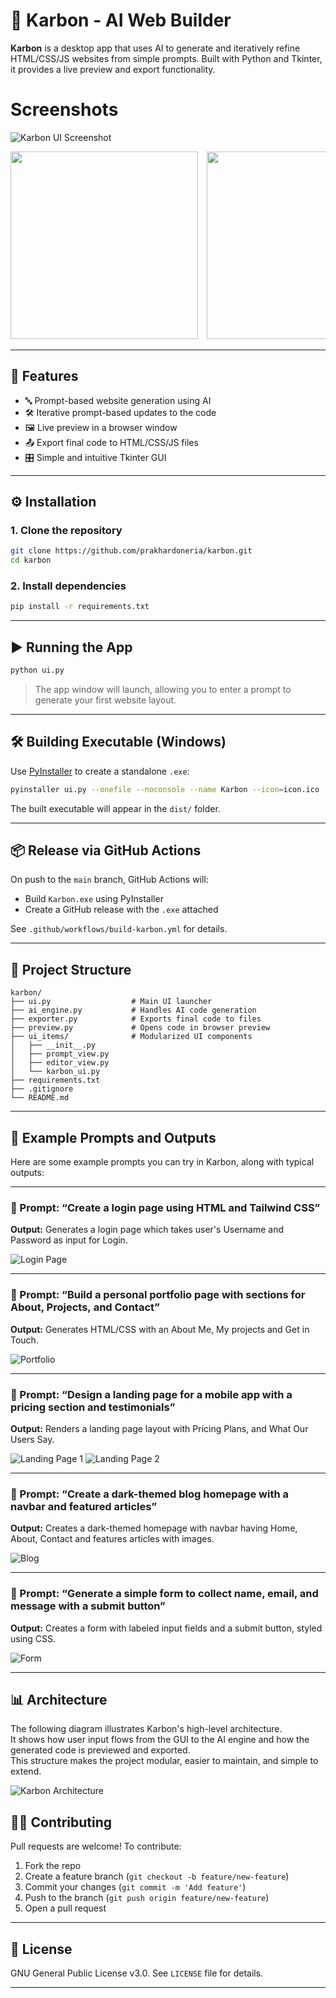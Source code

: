 # 🚀 Karbon - AI Web Builder

**Karbon** is a desktop app that uses AI to generate and iteratively refine HTML/CSS/JS websites from simple prompts. Built with Python and Tkinter, it provides a live preview and export functionality.

# Screenshots
![Karbon UI Screenshot](https://i.imgur.com/7eYNysu.png) 
<div style="overflow-x: auto; white-space: nowrap;">
  <img src="https://i.imgur.com/0IqmrUS.png" style="width: 300px; display: inline-block; margin-right: 10px;" />
  <img src="https://i.imgur.com/BkvTUY2.png" style="width: 300px; display: inline-block; margin-right: 10px;" />
  <img src="https://i.imgur.com/pnhpTPb.png" style="width: 300px; display: inline-block; margin-right: 10px;" />
  <img src="https://i.imgur.com/Y6wj97j.png" style="width: 300px; display: inline-block;" />
</div>

---

## 🧠 Features

- 🔤 Prompt-based website generation using AI
- 🛠️ Iterative prompt-based updates to the code
- 🖼️ Live preview in a browser window
- 📤 Export final code to HTML/CSS/JS files
- 🎛️ Simple and intuitive Tkinter GUI

---

## ⚙️ Installation

### 1. Clone the repository

```bash
git clone https://github.com/prakhardoneria/karbon.git
cd karbon
````

### 2. Install dependencies

```bash
pip install -r requirements.txt
```

---

## ▶️ Running the App

```bash
python ui.py
```

> The app window will launch, allowing you to enter a prompt to generate your first website layout.

---

## 🛠️ Building Executable (Windows)

Use [PyInstaller](https://pyinstaller.org/) to create a standalone `.exe`:

```bash
pyinstaller ui.py --onefile --noconsole --name Karbon --icon=icon.ico
```

The built executable will appear in the `dist/` folder.

---

## 📦 Release via GitHub Actions

On push to the `main` branch, GitHub Actions will:

* Build `Karbon.exe` using PyInstaller
* Create a GitHub release with the `.exe` attached

See `.github/workflows/build-karbon.yml` for details.

---

## 📁 Project Structure

```
karbon/
├── ui.py                  # Main UI launcher
├── ai_engine.py           # Handles AI code generation
├── exporter.py            # Exports final code to files
├── preview.py             # Opens code in browser preview
├── ui_items/              # Modularized UI components
│   ├── __init__.py
│   ├── prompt_view.py
│   ├── editor_view.py
│   └── karbon_ui.py
├── requirements.txt
├── .gitignore
└── README.md
```

---

## 🧪 Example Prompts and Outputs

Here are some example prompts you can try in Karbon, along with typical outputs:

---

### 🔹 Prompt: “Create a login page using HTML and Tailwind CSS”
**Output:** Generates a login page which takes user's Username and Password as input for Login.

![Login Page](assets/login_page1.jpg)

---

### 🔹 Prompt: “Build a personal portfolio page with sections for About, Projects, and Contact”
**Output:** Generates HTML/CSS with an About Me, My projects and Get in Touch.

![Portfolio](assets/personal_port_2.jpg)

---

### 🔹 Prompt: “Design a landing page for a mobile app with a pricing section and testimonials”
**Output:** Renders a landing page layout with Pricing Plans, and What Our Users Say.

![Landing Page 1](assets/landing_page_mobile_3(i).jpg)
![Landing Page 2](assets/landing_page_mobile_3(ii).jpg)

---

### 🔹 Prompt: “Create a dark-themed blog homepage with a navbar and featured articles”
**Output:** Creates a dark-themed homepage with navbar having Home, About, Contact and features articles with images.

![Blog](assets/dark_theme_blog_4.jpg)

---


### 🔹 Prompt: “Generate a simple form to collect name, email, and message with a submit button”
**Output:** Creates a form with labeled input fields and a submit button, styled using CSS.

![Form](assets/simple_form_5.jpg)

---

## 📊 Architecture

The following diagram illustrates Karbon's high-level architecture.  
It shows how user input flows from the GUI to the AI engine and how the generated code is previewed and exported.  
This structure makes the project modular, easier to maintain, and simple to extend.

![Karbon Architecture](./assets/karbon_architecture.png)


## 🧑‍💻 Contributing

Pull requests are welcome! To contribute:

1. Fork the repo
2. Create a feature branch (`git checkout -b feature/new-feature`)
3. Commit your changes (`git commit -m 'Add feature'`)
4. Push to the branch (`git push origin feature/new-feature`)
5. Open a pull request

---

## 📝 License

GNU General Public License v3.0. See `LICENSE` file for details.

---


